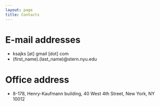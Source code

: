 ```yaml
---
layout: page
title: Contacts
---
```


# E-mail addresses 
* ksajks [at] gmail [dot] com
* (first_name).(last_name)@stern.nyu.edu

# Office address
* 8-178, Henry-Kaufmann building, 40 West 4th Street, New York, NY 10012
